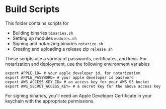 # Build Scripts

This folder contains scripts for

* Building binaries `binaries.sh`
* Setting up modules `modules.sh`
* Signing and notarizing binaries `notarize.sh`
* Creating and uploading a release zip `release.sh`

These scripts use a variety of passwords, certificates, and keys. For notarization and deployment, use the following environment variables

```
export APPLE_ID= # your apple developer id, for notarization
export APPLE_PASSWORD= # your apple developer id password
export AWS_ACCESS_KEY_ID= # an access key for your AWS S3 bucket
export AWS_SECRET_ACCESS_KEY= # a secret key for the above access key
```

For signing binaries, you'll need an Apple Developer Certificate in your keychain with the appropriate permissions.
